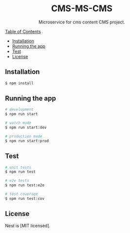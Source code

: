 <h1 align="center">CMS-MS-CMS</h1>

<p align="center">
Microservice for cms content CMS project.
</p>

<p align="center">
    <a href="https://github.com/luismab95/cms-ms-cms.git">
</p

## Table of Contents

* [Installation](#installation)
* [Running the app](#Running)
* [Test](#test)
* [License](#license)

## Installation

```bash
$ npm install
```

## Running the app

```bash
# development
$ npm run start

# watch mode
$ npm run start:dev

# production mode
$ npm run start:prod
```

## Test

```bash
# unit tests
$ npm run test

# e2e tests
$ npm run test:e2e

# test coverage
$ npm run test:cov
```

## License

Nest is [MIT licensed].
